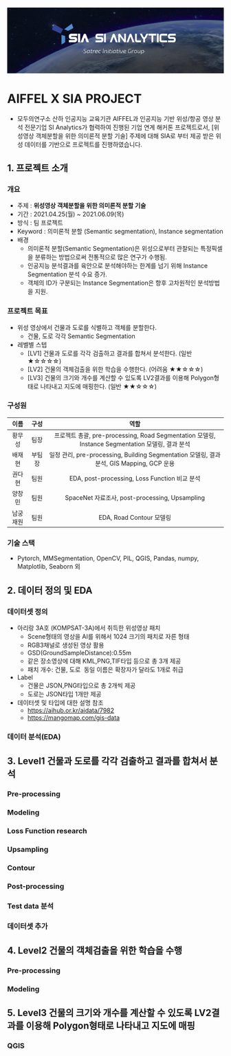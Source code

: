 
![img1](img/sia_logo.png)

# AIFFEL X SIA PROJECT
* 모두의연구소 산하 인공지능 교육기관 AIFFEL과 인공지능 기반 위성/항공 영상 분석 전문기업 SI Analytics가 협력하여 진행된 기업 연계 해커톤 프로젝트로서, [위성영상 객체분할을 위한 의미론적 분할 기술] 주제에 대해 SIA로 부터 제공 받은 위성 데이터를 기반으로 프로젝트를 진행하였습니다.

## 1. 프로젝트 소개
### 개요
- 주제 : **위성영상 객체분할을 위한 의미론적 분할 기술**  
- 기간 : 2021.04.25(월)  ~ 2021.06.09(목)  
- 방식 : 팀 프로젝트
- Keyword : 의미론적 분할 (Semantic segmentation), Instance segmentation
- 배경
    * 의미론적 분할(Semantic Segmentation)은 위성으로부터 관찰되는 특정픽셀을 분류하는 방법으로써 전통적으로 많은 연구가 수행됨.
    * 인공지능 분석결과를 육안으로 분석해야하는 한계를 넘기 위해 Instance Segmentation 분석 수요 증가.
    * 객체의 ID가 구분되는 Instance Segmentation은 향후 고차원적인 분석방법을 지원.

### 프로젝트 목표
- 위성 영상에서 건물과 도로를 식별하고 객체를 분할한다.
    - 건물, 도로 각각 Semantic Segmentation
- 레벨별 스텝
    - [LV1] 건물과 도로를 각각 검출하고 결과를 합쳐서 분석한다. (일반 ★☆☆☆☆)
    - [LV2] 건물의 객체검출을 위한 학습을 수행한다. (어려움 ★★☆☆☆)
    - [LV3] 건물의 크기와 개수를 계산할 수 있도록 LV2결과를 이용해 Polygon형태로 나타내고 지도에 매핑한다. (일반 ★★☆☆☆)

### 구성원 
| 이름 | 구성 | 역할 |
| :-----: | :-----: | :----------------------------: | 
| 황무성 | 팀장 | 프로젝트 총괄, pre-processing, Road Segmentation 모델링, Instance Segmentation 모델링, 결과 분석 | 
| 배재현 | 부팀장 | 일정 관리, pre-processing, Building Segmentation 모델링, 결과 분석, GIS Mapping, GCP 운용 | 
| 권다현 | 팀원 | EDA, post-processing, Loss Function 비교 분석 | 
| 양창민 | 팀원 | SpaceNet 자료조사, post-processing, Upsampling |
| 남궁재원 | 팀원 | EDA, Road Contour 모델링 |

### 기술 스택
- Pytorch, MMSegmentation, OpenCV, PIL, QGIS, Pandas, numpy, Matplotlib, Seaborn 외

## 2. 데이터 정의 및 EDA

### 데이터셋 정의
- 아리랑 3A호 (KOMPSAT-3A)에서 취득한 위성영상 패치
    - Scene형태의 영상을 AI를 위해서 1024 크기의 패치로 자른 형태
    - RGB3채널로 생성된 영상 활용
    - GSD(GroundSampleDistance):0.55m
    - 같은 장소영상에 대해 KML,PNG,TIF타입 등으로 총 3개 제공
    - 패치 개수: 건물, 도로 ­ 동일 이름은 확장자가 달라도 1개로 취급
- Label
    - 건물은 JSON,PNG타입으로 총 2개씩 제공
    - 도로는 JSON타입 1개만 제공
- 데이터셋 및 타입에 대한 설명 참조
    - https://aihub.or.kr/aidata/7982
    - https://mangomap.com/gis-data








### 데이터 분석(EDA)


## 3. Level1 건물과 도로를 각각 검출하고 결과를 합쳐서 분석

### Pre-processing

### Modeling

### Loss Function research

### Upsampling

### Contour

### Post-processing

### Test data 분석

### 데이터셋 추가

## 4. Level2 건물의 객체검출을 위한 학습을 수행

### Pre-processing

### Modeling

## 5. Level3 건물의 크기와 개수를 계산할 수 있도록 LV2결과를 이용해 Polygon형태로 나타내고 지도에 매핑

### QGIS